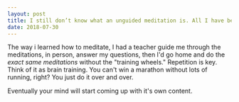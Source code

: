 ```yaml
---
layout: post
title: I still don’t know what an unguided meditation is. All I have been doing are the meditations that came with the course. I can’t find anything in Kabat-Zinn. Can you give an example of unguided meditation?
date: 2018-07-30
---
```


<p>The way i learned how to meditate, I had a teacher guide me through the meditations, in person, answer my questions, then I'd go home and do the <i>exact same meditations</i> without the "training wheels." Repetition is key. Think of it as brain training. You can't win a marathon without lots of running, right? You just do it over and over.</p><p>Eventually your mind will start coming up with it's own content.</p>
